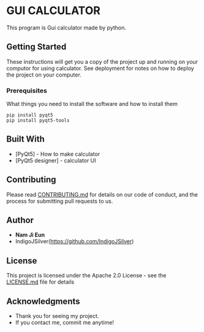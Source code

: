 # GUI CALCULATOR

This program is Gui calculator made by python.

## Getting Started

These instructions will get you a copy of the project up and running on your computor for using calculator. See deployment for notes on how to deploy the project on your computer.

### Prerequisites

What things you need to install the software and how to install them

```
pip install pyqt5
pip install pyqt5-tools
```

## Built With

* [PyQt5] - How to make calculator
* [PyQt5 designer] - calculator UI

## Contributing

Please read [CONTRIBUTING.md](https://github.com/IndigoJSilver/gui_calculator/blob/main/CONTRIBUTING.md) for details on our code of conduct, and the process for submitting pull requests to us.

## Author

* **Nam Ji Eun**
* IndigoJSilver(https://github.com/IndigoJSilver)

## License

This project is licensed under the Apache 2.0 License - see the [LICENSE.md](LICENSE.md) file for details

## Acknowledgments

* Thank you for seeing my project.
* If you contact me, commit me anytime!

